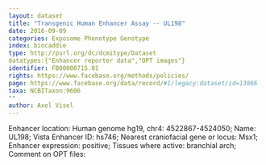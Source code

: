 ```yaml
---
layout: dataset  
title: "Transgenic Human Enhancer Assay -- UL198"  
date: 2016-09-09  
categories: Exposome Phenotype Genotype  
index: biocaddie  
type: http://purl.org/dc/dcmitype/Dataset  
datatypes:{"Enhancer reporter data","OPT images"}  
identifier: FB00000715.01  
rights: https://www.facebase.org/methods/policies/  
page: https://www.facebase.org/data/record/#1/legacy:dataset/id=13066  
taxa: NCBITaxon:9606  
""  
author: Axel Visel
---
```

 Enhancer location: Human genome hg19, chr4: 4522867-4524050; Name: UL198; Vista Enhancer ID: hs746; Nearest craniofacial gene or locus: Msx1; Enhancer expression: positive; Tissues where active: branchial arch; Comment on OPT files: 
